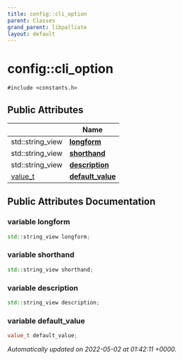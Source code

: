 ```yaml
---
title: config::cli_option
parent: Classes
grand_parent: libpalliate
layout: default
---
```


# config::cli_option






`#include <constants.h>`

## Public Attributes

|                | Name           |
| -------------- | -------------- |
| std::string_view | **[longform](/libpalliate/generated/Classes/structconfig_1_1cli__option#variable-longform)**  |
| std::string_view | **[shorthand](/libpalliate/generated/Classes/structconfig_1_1cli__option#variable-shorthand)**  |
| std::string_view | **[description](/libpalliate/generated/Classes/structconfig_1_1cli__option#variable-description)**  |
| [value_t](/libpalliate/generated/Namespaces/namespaceconfig#using-value-t) | **[default_value](/libpalliate/generated/Classes/structconfig_1_1cli__option#variable-default-value)**  |

## Public Attributes Documentation

### variable longform

```cpp
std::string_view longform;
```


### variable shorthand

```cpp
std::string_view shorthand;
```


### variable description

```cpp
std::string_view description;
```


### variable default_value

```cpp
value_t default_value;
```



_Automatically updated on 2022-05-02 at 01:42:11 +0000._